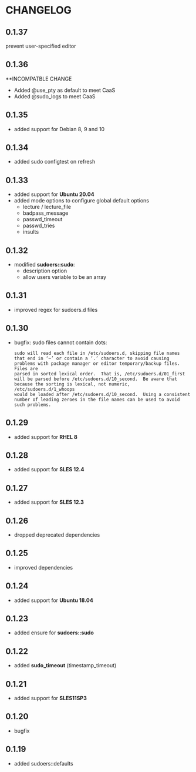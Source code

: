# CHANGELOG

## 0.1.37
prevent user-specified editor

## 0.1.36

**INCOMPATBLE CHANGE
* Added @use_pty as default to meet CaaS
* Added @sudo_logs to meet CaaS

## 0.1.35

* added support for Debian 8, 9 and 10

## 0.1.34

* added sudo configtest on refresh

## 0.1.33

* added support for **Ubuntu 20.04**
* added mode options to configure global default options
  - lecture / lecture_file
  - badpass_message
  - passwd_timeout
  - passwd_tries
  - insults

## 0.1.32

* modified **sudoers::sudo**:
  - description option
  - allow users variable to be an array

## 0.1.31

* improved regex for sudoers.d files

## 0.1.30

* bugfix: sudo files cannot contain dots:
  ```
  sudo will read each file in /etc/sudoers.d, skipping file names that end in ‘~’ or contain a ‘.’ character to avoid causing problems with package manager or editor temporary/backup files.  Files are
  parsed in sorted lexical order.  That is, /etc/sudoers.d/01_first will be parsed before /etc/sudoers.d/10_second.  Be aware that because the sorting is lexical, not numeric, /etc/sudoers.d/1_whoops
  would be loaded after /etc/sudoers.d/10_second.  Using a consistent number of leading zeroes in the file names can be used to avoid such problems.
  ```

## 0.1.29

* added support for **RHEL 8**

## 0.1.28

* added support for **SLES 12.4**

## 0.1.27

* added support for **SLES 12.3**

## 0.1.26

* dropped deprecated dependencies

## 0.1.25

* improved dependencies

## 0.1.24

* added support for **Ubuntu 18.04**

## 0.1.23

* added ensure for **sudoers::sudo**

## 0.1.22

* added **sudo_timeout** (timestamp_timeout)

## 0.1.21

* added support for **SLES11SP3**

## 0.1.20

* bugfix

## 0.1.19

* added sudoers::defaults

